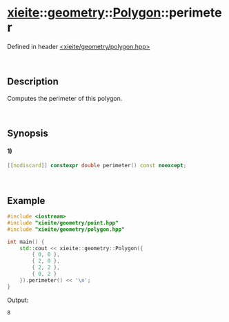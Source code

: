 # [xieite](../../../../../xieite.md)\:\:[geometry](../../../../../geometry.md)\:\:[Polygon](../../../polygon.md)\:\:perimeter
Defined in header [<xieite/geometry/polygon.hpp>](../../../../../../include/xieite/geometry/polygon.hpp)

&nbsp;

## Description
Computes the perimeter of this polygon.

&nbsp;

## Synopsis
#### 1)
```cpp
[[nodiscard]] constexpr double perimeter() const noexcept;
```

&nbsp;

## Example
```cpp
#include <iostream>
#include "xieite/geometry/point.hpp"
#include "xieite/geometry/polygon.hpp"

int main() {
    std::cout << xieite::geometry::Polygon({
        { 0, 0 },
        { 2, 0 },
        { 2, 2 },
        { 0, 2 }
    }).perimeter() << '\n';
}
```
Output:
```
8
```
